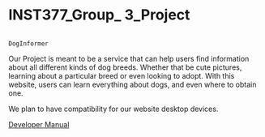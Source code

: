 
# INST377_Group_ 3_Project

                                                                  DogInformer

Our Project is meant to be a service that can help users find information about all different kinds of dog breeds. Whether that be cute pictures, learning about a particular breed or even looking to adopt. With this website, users can learn everything about dogs, and even where to obtain one.

We plan to have compatibility for our website desktop devices.

[Developer Manual](Developer-Manual.md)



